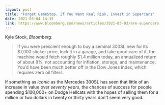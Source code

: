```yaml
---
layout: post
title: "Forget GameStop. If You Want Real Risk, Invest in Supercars"
date: 2021-03-04 14:15
link: https://www.bloomberg.com/news/articles/2021-03-03/are-supercars-a-good-investment-experts-say-vintage-cars-are-risky
---
```


Kyle Stock, *Bloomberg*:

> If you were prescient enough to buy a seminal 300SL new for its $7,000 sticker price, lock it in a garage, and take good care of it, the machine would fetch roughly $1.4 million today, an annualized return of about 8%, not accounting for inflation, storage, and maintenance. You’d have been much better off in the Dow Jones index, which requires zero oil filters.

If something as *iconic* as the Mercedes 300SL has seen that little of an increase in value over *seventy years*, the chances of success for people spending $100,000+ on Dodge Hellcats with the hopes of selling them for a million or two dollars in twenty or thirty years don't seem very good.
